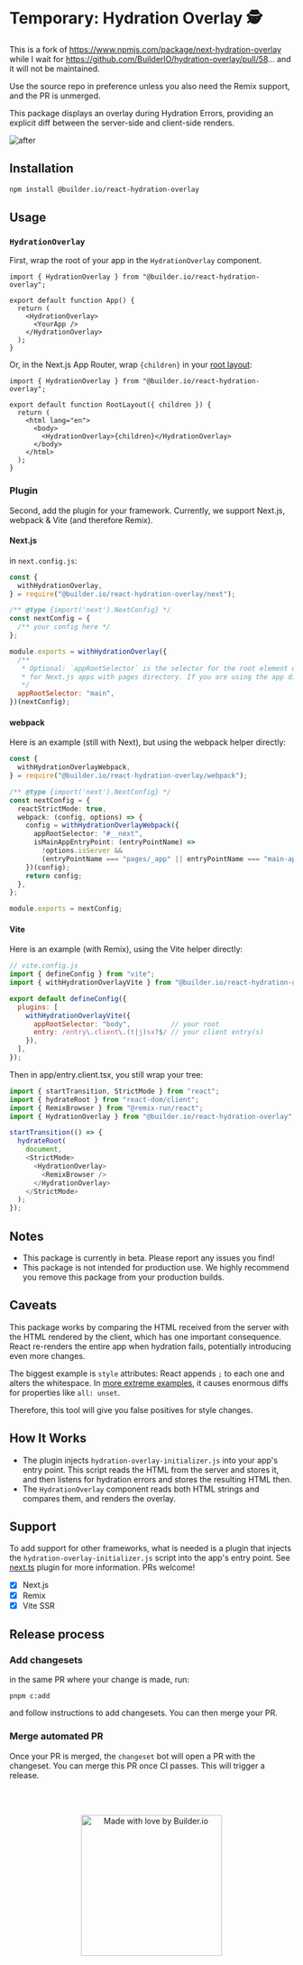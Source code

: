 # Temporary: Hydration Overlay 🕵️

This is a fork of https://www.npmjs.com/package/next-hydration-overlay while I wait for https://github.com/BuilderIO/hydration-overlay/pull/58...
and it will not be maintained. 

Use the source repo in preference unless you also need the Remix support, and the PR is unmerged.

This package displays an overlay during Hydration Errors, providing an explicit diff between the server-side and client-side renders.

![after](./imgs/after.png)

## Installation

```bash
npm install @builder.io/react-hydration-overlay
```

## Usage

### `HydrationOverlay`

First, wrap the root of your app in the `HydrationOverlay` component.

```tsx
import { HydrationOverlay } from "@builder.io/react-hydration-overlay";

export default function App() {
  return (
    <HydrationOverlay>
      <YourApp />
    </HydrationOverlay>
  );
}
```

Or, in the Next.js App Router, wrap `{children}` in your [root layout](https://nextjs.org/docs/app/building-your-application/routing/pages-and-layouts#root-layout-required):

```tsx
import { HydrationOverlay } from "@builder.io/react-hydration-overlay";

export default function RootLayout({ children }) {
  return (
    <html lang="en">
      <body>
        <HydrationOverlay>{children}</HydrationOverlay>
      </body>
    </html>
  );
}
```

### Plugin

Second, add the plugin for your framework. Currently, we support Next.js, webpack & Vite (and therefore Remix).

#### Next.js

in `next.config.js`:

```js
const {
  withHydrationOverlay,
} = require("@builder.io/react-hydration-overlay/next");

/** @type {import('next').NextConfig} */
const nextConfig = {
  /** your config here */
};

module.exports = withHydrationOverlay({
  /**
   * Optional: `appRootSelector` is the selector for the root element of your app. By default, it is `#__next` which works
   * for Next.js apps with pages directory. If you are using the app directory, you should change this to `main`.
   */
  appRootSelector: "main",
})(nextConfig);
```

#### webpack

Here is an example (still with Next), but using the webpack helper directly:

```ts
const {
  withHydrationOverlayWebpack,
} = require("@builder.io/react-hydration-overlay/webpack");

/** @type {import('next').NextConfig} */
const nextConfig = {
  reactStrictMode: true,
  webpack: (config, options) => {
    config = withHydrationOverlayWebpack({
      appRootSelector: "#__next",
      isMainAppEntryPoint: (entryPointName) =>
        !options.isServer &&
        (entryPointName === "pages/_app" || entryPointName === "main-app"),
    })(config);
    return config;
  },
};

module.exports = nextConfig;
```

#### Vite
Here is an example (with Remix), using the Vite helper directly:

```js
// vite.config.js
import { defineConfig } from "vite";
import { withHydrationOverlayVite } from "@builder.io/react-hydration-overlay/lib/vite";

export default defineConfig({
  plugins: [
    withHydrationOverlayVite({
      appRootSelector: "body",          // your root
      entry: /entry\.client\.(t|j)sx?$/ // your client entry(s)
    }),
  ],
});
```
Then in app/entry.client.tsx, you still wrap your tree:
```js
import { startTransition, StrictMode } from "react";
import { hydrateRoot } from "react-dom/client";
import { RemixBrowser } from "@remix-run/react";
import { HydrationOverlay } from "@builder.io/react-hydration-overlay";

startTransition(() => {
  hydrateRoot(
    document,
    <StrictMode>
      <HydrationOverlay>
        <RemixBrowser />
      </HydrationOverlay>
    </StrictMode>
  );
});
```

## Notes

- This package is currently in beta. Please report any issues you find!
- This package is not intended for production use. We highly recommend you remove this package from your production builds.

## Caveats

This package works by comparing the HTML received from the server with the HTML rendered by the client, which has one important consequence. React re-renders the entire app when hydration fails, potentially introducing even more changes.

The biggest example is `style` attributes: React appends `;` to each one and alters the whitespace. In [more extreme examples](https://x.com/samijaber_/status/1734760349662957906?s=20), it causes enormous diffs for properties like `all: unset`.

Therefore, this tool will give you false positives for style changes.

## How It Works

- The plugin injects `hydration-overlay-initializer.js` into your app's entry point. This script reads the HTML from the server and stores it, and then listens for hydration errors and stores the resulting HTML then.
- The `HydrationOverlay` component reads both HTML strings and compares them, and renders the overlay.

## Support

To add support for other frameworks, what is needed is a plugin that injects the `hydration-overlay-initializer.js` script into the app's entry point. See [next.ts](./packages/lib/src/next.ts) plugin for more information. PRs welcome!

- [x] Next.js
- [x] Remix
- [x] Vite SSR

## Release process

### Add changesets

in the same PR where your change is made, run:

```
pnpm c:add
```

and follow instructions to add changesets. You can then merge your PR.

### Merge automated PR

Once your PR is merged, the `changeset` bot will open a PR with the changeset. You can merge this PR once CI passes. This will trigger a release.


<br>
<br>

<p align="center">
   <a href="https://www.builder.io/m/developers">
      <picture>
         <source media="(prefers-color-scheme: dark)" srcset="https://user-images.githubusercontent.com/844291/230786554-eb225eeb-2f6b-4286-b8c2-535b1131744a.png">
         <img width="250" alt="Made with love by Builder.io" src="https://user-images.githubusercontent.com/844291/230786555-a58479e4-75f3-4222-a6eb-74c5af953eac.png">
       </picture>
   </a>
</p>
